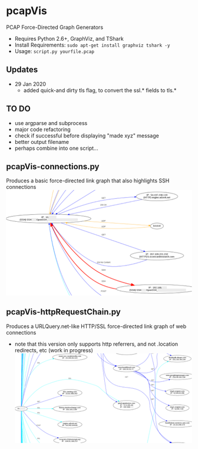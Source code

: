 # pcapVis
PCAP Force-Directed Graph Generators
- Requires Python 2.6+, GraphViz, and TShark
- Install Requirements: ```sudo apt-get install graphviz tshark -y```
- Usage:  ```script.py yourfile.pcap```

## Updates
- 29 Jan 2020
	- added quick-and dirty tls flag, to convert the ssl.* fields to tls.*
 
## TO DO
- use argparse and subprocess
- major code refactoring
- check if successful before displaying "made xyz" message
- better output filename
- perhaps combine into one script...

## pcapVis-connections.py
Produces a basic force-directed link graph that also highlights SSH connections
![pcapVis-connections.py](https://github.com/bonifield/pcapVis/blob/master/conn-snippet.PNG)

## pcapVis-httpRequestChain.py
Produces a URLQuery.net-like HTTP/SSL force-directed link graph of web connections
- note that this version only supports http referrers, and not .location redirects, etc (work in progress)
![pcapVis-httpRequestChain.py](https://github.com/bonifield/pcapVis/blob/master/chain-snippet.PNG)

